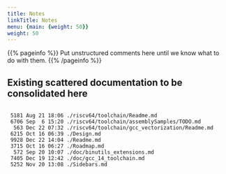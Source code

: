 ```yaml
---
title: Notes
linkTitle: Notes
menu: {main: {weight: 50}}
weight: 50
---
```


{{% pageinfo %}}
Put unstructured comments here until we know what to do with them.
{{% /pageinfo %}}

## Existing scattered documentation to be consolidated here

```text

 5181 Aug 21 18:06 ./riscv64/toolchain/Readme.md
 6706 Sep  6 15:20 ./riscv64/toolchain/assemblySamples/TODO.md
  563 Dec 22 07:32 ./riscv64/toolchain/gcc_vectorization/Readme.md
 6215 Oct 16 06:39 ./Design.md
 9928 Dec 22 14:04 ./Readme.md
 3715 Oct 16 06:27 ./Roadmap.md
  572 Sep 20 10:07 ./doc/binutils_extensions.md
 7405 Dec 19 12:42 ./doc/gcc_14_toolchain.md
 5252 Nov 20 13:08 ./Sidebars.md

```